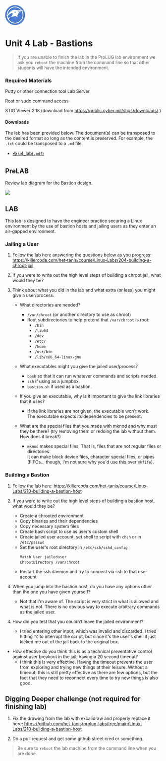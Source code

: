 <div class="flex-container">
        <img src="https://github.com/ProfessionalLinuxUsersGroup/img/blob/main/Assets/Logos/ProLUG_Round_Transparent_LOGO.png?raw=true" width="64" height="64"></img>
    <p>
        <h1>Unit 4 Lab - Bastions</h1>
    </p>
</div>

> If you are unable to finish the lab in the ProLUG lab environment we ask you `reboot`
> the machine from the command line so that other students will have the intended environment.

### Required Materials

Putty or other connection tool Lab Server

Root or sudo command access

STIG Viewer 2.18 (download from <https://public.cyber.mil/stigs/downloads/> )

#### Downloads

The lab has been provided below. The document(s) can be transposed to
the desired format so long as the content is preserved. For example, the `.txt`
could be transposed to a `.md` file.

<!-- - <a href="./assets/downloads/u4/u4_lab.txt" target="_blank" download>📥 u4_lab(`.txt`)</a> -->
- <a href="./assets/downloads/u4/u4_lab.pdf" target="_blank" download>📥 u4_lab(`.pdf`)</a>


## PreLAB

Review lab diagram for the Bastion design.

<img src="./assets/images/u4/u4_lab_bastion_diagram.png" />

## LAB

This lab is designed to have the engineer practice securing a Linux environment by the use of bastion
hosts and jailing users as they enter an air-gapped environment.

### Jailing a User

1. Follow the lab here answering the questions below as you progress:
   <https://killercoda.com/het-tanis/course/Linux-Labs/204-building-a-chroot-jail>

2. If you were to write out the high level steps of building a chroot jail, what would they be?

3. Think about what you did in the lab and what extra (or less) you might give a user/process.
   - What directories are needed?
        - `/var/chroot` (or another directory to use as chroot)
        - Root subdirectories to help pretend that `/var/chroot` is root:
            - `/bin`
            - `/lib64`
            - `/dev`
            - `/etc/`
            - `/home`
            - `/usr/bin`
            - `/lib/x86_64-linux-gnu`
   - What executables might you give the jailed user/process?
        - `bash` so that it can run whatever commands and scripts needed.  
        - `ssh` if using as a jumpbox.  
        - `bastion.sh` if used as a bastion.  

   - If you give an executable, why is it important to give the link libraries that it uses?
        - If the link libraries are not given, the executable won't work.  
          The executable expects its dependencies to be present.  

   - What are the special files that you made with mknod and why must they be there?
     (try removing them or redoing the lab without them. How does it break?)
        - `mknod` makes special files. That is, files that are not regular files or
          directories.  
          It can make block device files, character special files, or pipes (FIFOs... though, I'm
          not sure why you'd use this over `mkfifo`).


### Building a Bastion

1. Follow the lab here: <https://killercoda.com/het-tanis/course/Linux-Labs/210-building-a-bastion-host>

2. If you were to write out the high level steps of building a bastion host, what would they be?

    - Create a chrooted environment
    - Copy binaries and their dependencies
    - Copy necessary system files
    - Create bash script to use as user's custom shell
    - Create jailed user account, set shell to script with `chsh` or in `/etc/passwd`
    - Set the user's root directory in `/etc/ssh/sshd_config`
      ```bash
      Match User jaileduser
      ChrootDirectory /var/chroot
      ```
    - Restart the ssh daemon and try to connect via ssh to that user account


3. When you jump into the bastion host, do you have any options other than the one you have given yourself?

    - Not that I'm aware of. The script is very strict in what is allowed and what is
      not. There is no obvious way to execute arbitrary commands as the jailed user.

4. How did you test that you couldn’t leave the jailed environment?
    - I tried entering other input, which was invalid and discarded. I tried hitting
      `^C` to interrupt the script, but since it's the user's shell it just kicked me
      out of the jail back to the original box.  

- How effective do you think this is as a technical preventative control against user
  breakout in the jail, having a 20 second timeout?
    - I think this is very effective. Having the timeout prevents the user from
      exploring and trying new things at their leisure. Without a timeout, this is
      still pretty effective as there are few options, but the fact that they need to
      reconnect every time to try new things is also good.

## Digging Deeper challenge (not required for finishing lab)

1. Fix the drawing from the lab with excalidraw and properly replace it here:
   <https://github.com/het-tanis/prolug-labs/tree/main/Linux-Labs/210-building-a-bastion-host>

2. Do a pull request and get some github street cred or something.

> Be sure to `reboot` the lab machine from the command line when you are done.
